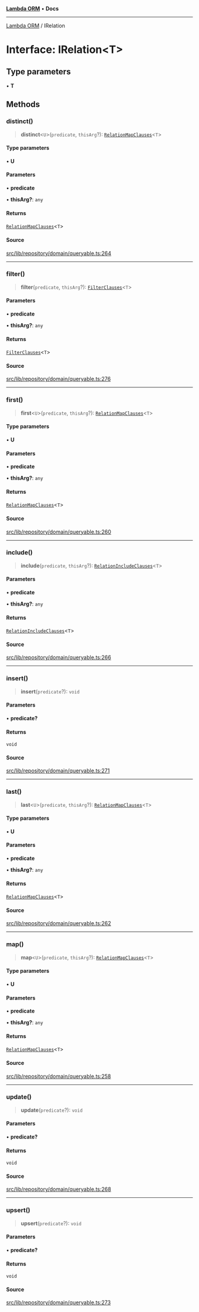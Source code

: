 [**Lambda ORM**](../README.md) • **Docs**

***

[Lambda ORM](../README.md) / IRelation

# Interface: IRelation\<T\>

## Type parameters

• **T**

## Methods

### distinct()

> **distinct**\<`U`\>(`predicate`, `thisArg`?): [`RelationMapClauses`](RelationMapClauses.md)\<`T`\>

#### Type parameters

• **U**

#### Parameters

• **predicate**

• **thisArg?**: `any`

#### Returns

[`RelationMapClauses`](RelationMapClauses.md)\<`T`\>

#### Source

[src/lib/repository/domain/queryable.ts:264](https://github.com/lambda-orm/lambdaorm-base/blob/4cf2de441f2b52a79b8dbd828c5ce7422ffa163a/src/lib/repository/domain/queryable.ts#L264)

***

### filter()

> **filter**(`predicate`, `thisArg`?): [`FilterClauses`](../classes/FilterClauses.md)\<`T`\>

#### Parameters

• **predicate**

• **thisArg?**: `any`

#### Returns

[`FilterClauses`](../classes/FilterClauses.md)\<`T`\>

#### Source

[src/lib/repository/domain/queryable.ts:276](https://github.com/lambda-orm/lambdaorm-base/blob/4cf2de441f2b52a79b8dbd828c5ce7422ffa163a/src/lib/repository/domain/queryable.ts#L276)

***

### first()

> **first**\<`U`\>(`predicate`, `thisArg`?): [`RelationMapClauses`](RelationMapClauses.md)\<`T`\>

#### Type parameters

• **U**

#### Parameters

• **predicate**

• **thisArg?**: `any`

#### Returns

[`RelationMapClauses`](RelationMapClauses.md)\<`T`\>

#### Source

[src/lib/repository/domain/queryable.ts:260](https://github.com/lambda-orm/lambdaorm-base/blob/4cf2de441f2b52a79b8dbd828c5ce7422ffa163a/src/lib/repository/domain/queryable.ts#L260)

***

### include()

> **include**(`predicate`, `thisArg`?): [`RelationIncludeClauses`](RelationIncludeClauses.md)\<`T`\>

#### Parameters

• **predicate**

• **thisArg?**: `any`

#### Returns

[`RelationIncludeClauses`](RelationIncludeClauses.md)\<`T`\>

#### Source

[src/lib/repository/domain/queryable.ts:266](https://github.com/lambda-orm/lambdaorm-base/blob/4cf2de441f2b52a79b8dbd828c5ce7422ffa163a/src/lib/repository/domain/queryable.ts#L266)

***

### insert()

> **insert**(`predicate`?): `void`

#### Parameters

• **predicate?**

#### Returns

`void`

#### Source

[src/lib/repository/domain/queryable.ts:271](https://github.com/lambda-orm/lambdaorm-base/blob/4cf2de441f2b52a79b8dbd828c5ce7422ffa163a/src/lib/repository/domain/queryable.ts#L271)

***

### last()

> **last**\<`U`\>(`predicate`, `thisArg`?): [`RelationMapClauses`](RelationMapClauses.md)\<`T`\>

#### Type parameters

• **U**

#### Parameters

• **predicate**

• **thisArg?**: `any`

#### Returns

[`RelationMapClauses`](RelationMapClauses.md)\<`T`\>

#### Source

[src/lib/repository/domain/queryable.ts:262](https://github.com/lambda-orm/lambdaorm-base/blob/4cf2de441f2b52a79b8dbd828c5ce7422ffa163a/src/lib/repository/domain/queryable.ts#L262)

***

### map()

> **map**\<`U`\>(`predicate`, `thisArg`?): [`RelationMapClauses`](RelationMapClauses.md)\<`T`\>

#### Type parameters

• **U**

#### Parameters

• **predicate**

• **thisArg?**: `any`

#### Returns

[`RelationMapClauses`](RelationMapClauses.md)\<`T`\>

#### Source

[src/lib/repository/domain/queryable.ts:258](https://github.com/lambda-orm/lambdaorm-base/blob/4cf2de441f2b52a79b8dbd828c5ce7422ffa163a/src/lib/repository/domain/queryable.ts#L258)

***

### update()

> **update**(`predicate`?): `void`

#### Parameters

• **predicate?**

#### Returns

`void`

#### Source

[src/lib/repository/domain/queryable.ts:268](https://github.com/lambda-orm/lambdaorm-base/blob/4cf2de441f2b52a79b8dbd828c5ce7422ffa163a/src/lib/repository/domain/queryable.ts#L268)

***

### upsert()

> **upsert**(`predicate`?): `void`

#### Parameters

• **predicate?**

#### Returns

`void`

#### Source

[src/lib/repository/domain/queryable.ts:273](https://github.com/lambda-orm/lambdaorm-base/blob/4cf2de441f2b52a79b8dbd828c5ce7422ffa163a/src/lib/repository/domain/queryable.ts#L273)
